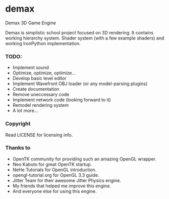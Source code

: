 # demax
Demax 3D Game Engine

Demax is simplistic school project focused on 3D rendering. It contains working hierarchy system. Shader system (with a few example shaders) and working IronPython implementation.

### TODO:
- Implement sound
- Optimize, optimize, optimize...
- Develop basic level editor
- Implement Wavefront OBJ loader (or any model-parsing plugins)
- Create documentation
- Remove uneccessary code
- Implement network code (looking forward to it)
- Remodel rendering system
- A lot more...

### Copyright
Read LICENSE for licensing info.

### Thanks to
- OpenTK community for providing such an amazing OpenGL wrapper.
- Neo Kabuto for great OpenTK startup.
- NeHe Tutorials for OpenGL introduction.
- opengl-tutorial.org for OpenGL 3.3 guide.
- Jitter Team for their awesome Jitter Physics engine.
- My friends that helped me improve this engine.
- And everyone else for using this engine.
